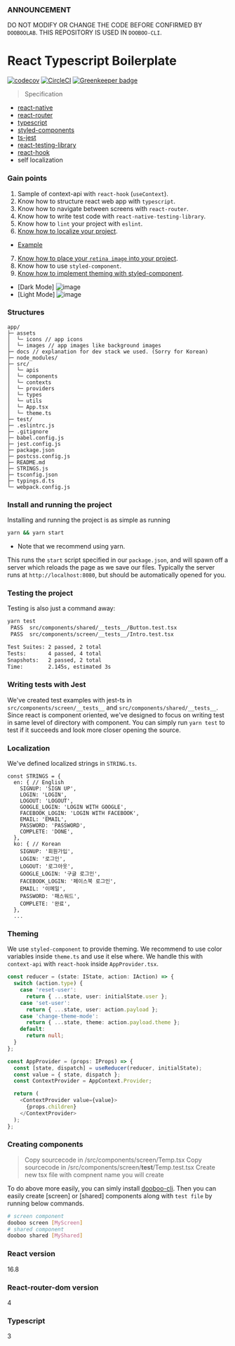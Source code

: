 ### ANNOUNCEMENT
DO NOT MODIFY OR CHANGE THE CODE BEFORE CONFIRMED BY `DOOBOOLAB`. THIS REPOSITORY IS USED IN `DOOBOO-CLI`.

# React Typescript Boilerplate
[![codecov](https://codecov.io/gh/dooboolab/dooboo-frontend-ts/branch/master/graph/badge.svg)](https://codecov.io/gh/dooboolab/dooboo-frontend-ts)
[![CircleCI](https://circleci.com/gh/dooboolab/dooboo-frontend-ts.svg?style=svg)](https://circleci.com/gh/dooboolab/dooboo-frontend-ts) [![Greenkeeper badge](https://badges.greenkeeper.io/dooboolab/dooboo-frontend-ts.svg)](https://greenkeeper.io/)

> Specification
* [react-native](https://github.com/facebook/react-native)
* [react-router](https://github.com/ReactTraining/react-router)
* [typescript](https://github.com/Microsoft/TypeScript)
* [styled-components](https://github.com/styled-components/styled-components)
* [ts-jest](https://github.com/kulshekhar/ts-jest)
* [react-testing-library](https://github.com/kentcdodds/react-testing-library)
* [react-hook](https://reactjs.org/docs/hooks-intro.html)
* self localization

### Gain points
1. Sample of context-api with `react-hook` (`useContext`).
2. Know how to structure react web app with `typescript`.
3. Know how to navigate between screens with `react-router`.
4. Know how to write test code with `react-native-testing-library`.
5. Know how to `lint` your project with `eslint`.
6. [Know how to localize your project](https://github.com/dooboolab/dooboo-frontend-ts/blob/master/STRINGS.ts).
  - [Example]()
7. [Know how to place your `retina image` into your project](https://github.com/dooboolab/dooboo-frontend-ts/blob/master/src/utils/Icons.ts).
8. Know how to use `styled-component`.
9. [Know how to implement theming with styled-component](https://github.com/dooboolab/dooboo-frontend-ts/blob/master/src/theme.ts).
  - [Dark Mode]
    ![image](https://user-images.githubusercontent.com/27461460/58620208-815be500-8301-11e9-9a00-2ceaca7c93f5.png)
  - [Light Mode]
    ![image](https://user-images.githubusercontent.com/27461460/58620232-8f116a80-8301-11e9-8b55-3bb2a743dff8.png)

### Structures
```text
app/
├─ assets
│  └─ icons // app icons
│  └─ images // app images like background images
├─ docs // explanation for dev stack we used. (Sorry for Korean)
├─ node_modules/
├─ src/
│  └─ apis
│  └─ components
│  └─ contexts
│  └─ providers
│  └─ types
│  └─ utils
│  └─ App.tsx
│  └─ theme.ts
├─ test/
├─ .eslintrc.js
├─ .gitignore
├─ babel.config.js
├─ jest.config.js
├─ package.json
├─ postcss.config.js
├─ README.md
├─ STRINGS.js
├─ tsconfig.json
├─ typings.d.ts
└─ webpack.config.js
```

### Install and running the project
Installing and running the project is as simple as running
```sh
yarn && yarn start
```
* Note that we recommend using yarn.

This runs the `start` script specified in our `package.json`, and will spawn off a server which reloads the page as we save our files.
Typically the server runs at `http://localhost:8080`, but should be automatically opened for you.

### Testing the project
Testing is also just a command away:
```sh
yarn test
 PASS  src/components/shared/__tests__/Button.test.tsx
 PASS  src/components/screen/__tests__/Intro.test.tsx

Test Suites: 2 passed, 2 total
Tests:       4 passed, 4 total
Snapshots:   2 passed, 2 total
Time:        2.145s, estimated 3s
```

### Writing tests with Jest
We've created test examples with jest-ts in `src/components/screen/__tests__` and `src/components/shared/__tests__`. Since react is component oriented, we've designed to focus on writing test in same level of directory with component. You can simply run `yarn test` to test if it succeeds and look more closer opening the source.

### Localization
We've defined localized strings in `STRING.ts`.
```
const STRINGS = {
  en: { // English
    SIGNUP: 'SIGN UP',
    LOGIN: 'LOGIN',
    LOGOUT: 'LOGOUT',
    GOOGLE_LOGIN: 'LOGIN WITH GOOGLE',
    FACEBOOK_LOGIN: 'LOGIN WITH FACEBOOK',
    EMAIL: 'EMAIL',
    PASSWORD: 'PASSWORD',
    COMPLETE: 'DONE',
  },
  ko: { // Korean
    SIGNUP: '회원가입',
    LOGIN: '로그인',
    LOGOUT: '로그아웃',
    GOOGLE_LOGIN: '구글 로그인',
    FACEBOOK_LOGIN: '페이스북 로그인',
    EMAIL: '이메일',
    PASSWORD: '패스워드',
    COMPLETE: '완료',
  },
  ...
```

### Theming
We use `styled-component` to provide theming. We recommend to use color variables inside `theme.ts` and use it else where. We handle this with `context-api` with `react-hook` inside `AppProvider.tsx`.
```ts
const reducer = (state: IState, action: IAction) => {
  switch (action.type) {
    case 'reset-user':
      return { ...state, user: initialState.user };
    case 'set-user':
      return { ...state, user: action.payload };
    case 'change-theme-mode':
      return { ...state, theme: action.payload.theme };
    default:
      return null;
  }
};

const AppProvider = (props: IProps) => {
  const [state, dispatch] = useReducer(reducer, initialState);
  const value = { state, dispatch };
  const ContextProvider = AppContext.Provider;

  return (
    <ContextProvider value={value}>
      {props.children}
    </ContextProvider>
  );
};
```

### Creating components
> Copy sourcecode in /src/components/screen/Temp.tsx
> Copy sourcecode in /src/components/screen/__test__/Temp.test.tsx
> Create new tsx file with compnent name you will create

To do above more easily, you can simly install [dooboo-cli](https://www.npmjs.com/package/dooboo-cli). Then you can easily create [screen] or [shared] components along with `test file` by running below commands.
```sh
# screen component
dooboo screen [MyScreen]
# shared component
dooboo shared [MyShared]
```

### React version
16.8

### React-router-dom version
4

### Typescript
3
